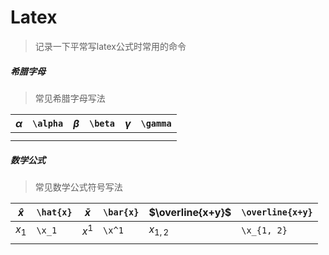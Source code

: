 <head>
	<style type="text/css">h1:first-child {display:none;}</style>
	<script type="text/javascript" src="https://cdnjs.cloudflare.com/ajax/libs/mathjax/2.7.7/latest.js?config=TeX-MML-AM_CHTML"></script>
    <script type="text/x-mathjax-config">
        MathJax.Hub.Config({
            tex2jax: {
            skipTags: ['script', 'noscript', 'style', 'textarea', 'pre'],
            inlineMath: [['$','$']]
            }
        });
    </script>
</head>

# Latex

> 记录一下平常写latex公式时常用的命令

##### 希腊字母

> 常见希腊字母写法

| $\alpha$ | `\alpha` | $\beta$ | `\beta` | $\gamma$ | `\gamma` |
| -------- | -------- | ------- | ------- | -------- | -------- |
|          |          |         |         |          |          |
|          |          |         |         |          |          |

##### 数学公式

> 常见数学公式符号写法

| $\hat{x}$ | `\hat{x}` | $\bar{x}$ | `\bar{x}` | $\overline{x+y}$ | `\overline{x+y}` |
| --------- | --------- | --------- | --------- | ---------------- | ---------------- |
| $x_1$     | `\x_1`    | $x^1$     | `\x^1`    | $x_{1, 2}$       | `\x_{1, 2}`      |
|           |           |           |           |                  |                  |

